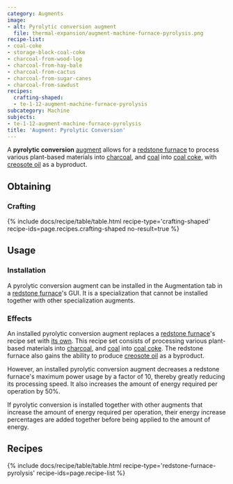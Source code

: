 ```yaml
---
category: Augments
image:
- alt: Pyrolytic conversion augment
  file: thermal-expansion/augment-machine-furnace-pyrolysis.png
recipe-list:
- coal-coke
- storage-block-coal-coke
- charcoal-from-wood-log
- charcoal-from-hay-bale
- charcoal-from-cactus
- charcoal-from-sugar-canes
- charcoal-from-sawdust
recipes:
  crafting-shaped:
  - te-1-12-augment-machine-furnace-pyrolysis
subcategory: Machine
subjects:
- te-1-12-augment-machine-furnace-pyrolysis
title: 'Augment: Pyrolytic Conversion'
---
```


A **pyrolytic conversion** [augment](../augments/) allows for a [redstone
furnace](../redstone-furnace/) to process various plant-based materials into
[charcoal](https://minecraft.gamepedia.com/Charcoal), and
[coal](https://minecraft.gamepedia.com/Coal) into [coal coke](../../thermal-foundation/coal-coke/),
with [creosote oil](../../thermal-foundation/creosote-oil/) as a byproduct.


Obtaining
---------

### Crafting
{% include docs/recipe/table/table.html recipe-type='crafting-shaped' recipe-ids=page.recipes.crafting-shaped no-result=true %}


Usage
-----

### Installation
A pyrolytic conversion augment can be installed in the Augmentation tab in a
[redstone furnace](../redstone-furnace/)'s GUI. It is a specialization that
cannot be installed together with other specialization augments.

### Effects
An installed pyrolytic conversion augment replaces a [redstone
furnace](../redstone-furnace/)'s recipe set with [its own](#recipes). This
recipe set consists of processing various plant-based materials into
[charcoal](https://minecraft.gamepedia.com/Charcoal), and
[coal](https://minecraft.gamepedia.com/Coal) into [coal coke](../../thermal-foundation/coal-coke/).
The redstone furnace also gains the ability to produce [creosote
oil](../../thermal-foundation/creosote-oil/) as a byproduct.

However, an installed pyrolytic conversion augment decreases a redstone
furnace's maximum power usage by a factor of 10, thereby greatly reducing its
processing speed. It also increases the amount of energy required per operation
by 50%.

If pyrolytic conversion is installed together with other augments that increase
the amount of energy required per operation, their energy increase percentages
are added together before being applied to the amount of energy.


Recipes
-------

{% include docs/recipe/table/table.html recipe-type='redstone-furnace-pyrolysis' recipe-ids=page.recipe-list %}
